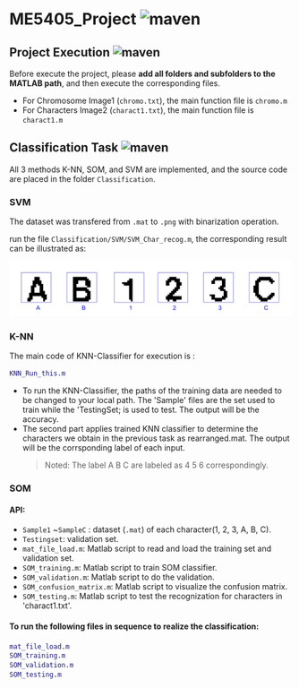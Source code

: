 # ME5405_Project ![maven](https://img.shields.io/badge/NUS-ME5405-blue)
## Project Execution ![maven](https://img.shields.io/badge/Project-Execution-important)
Before execute the project, please **add all folders and subfolders to the MATLAB path**, and then execute the corresponding files.
- For Chromosome Image1 (`chromo.txt`), the main function file is `chromo.m`
- For Characters Image2 (`charact1.txt`), the main function file is `charact1.m`

## Classification Task ![maven](https://img.shields.io/badge/Conventional-Classification-important)
All 3 methods K-NN, SOM, and SVM are implemented, and the source code are placed in the folder `Classification`.
### SVM
The dataset was transfered from `.mat` to `.png` with binarization operation.

run the file `Classification/SVM/SVM_Char_recog.m`, the corresponding result can be illustrated as:

<div align=center>
      <img src="Classification/SVM/characters_recognition.jpg" width="600"/>
</div>

### K-NN
The main code of KNN-Classifier for execution is :
```matlab
KNN_Run_this.m
```
- To run the KNN-Classifier, the paths of the training data are needed to be changed to your local path. The 'Sample' files are the set used to train while the 'TestingSet; is used to test. The output will be the accuracy.
- The second part applies trained KNN classifier to determine the characters we obtain in the previous task as rearranged.mat. The output will be the corrsponding label of each input. 
  >Noted: The label A B C are labeled as 4 5 6 correspondingly.

### SOM

#### API:
- `Sample1` ~`SampleC` : dataset (`.mat`) of each character(1, 2, 3, A, B, C).
- `Testingset`: validation set.
- `mat_file_load.m`: Matlab script to read and load the training set and validation set.
- `SOM_training.m`: Matlab script to train SOM classifier.
- `SOM_validation.m`: Matlab script to do the validation.
- `SOM_confusion_matrix.m`: Matlab script to visualize the confusion matrix.
- `SOM_testing.m`: Matlab script to test the recognization for characters in 'charact1.txt'.

#### To run the following files in sequence to realize the classification:

```matlab
mat_file_load.m
SOM_training.m
SOM_validation.m
SOM_testing.m
```
